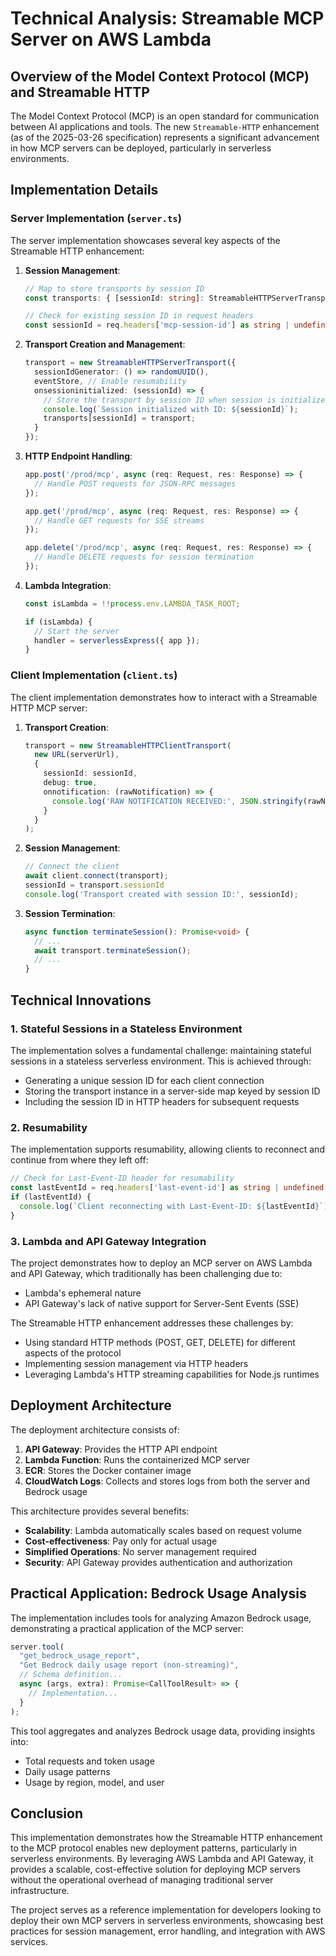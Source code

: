 # Technical Analysis: Streamable MCP Server on AWS Lambda

## Overview of the Model Context Protocol (MCP) and Streamable HTTP

The Model Context Protocol (MCP) is an open standard for communication between AI applications and tools. The new `Streamable-HTTP` enhancement (as of the 2025-03-26 specification) represents a significant advancement in how MCP servers can be deployed, particularly in serverless environments.

## Implementation Details

### Server Implementation (`server.ts`)

The server implementation showcases several key aspects of the Streamable HTTP enhancement:

1. **Session Management**:
   ```typescript
   // Map to store transports by session ID
   const transports: { [sessionId: string]: StreamableHTTPServerTransport } = {};
   
   // Check for existing session ID in request headers
   const sessionId = req.headers['mcp-session-id'] as string | undefined;
   ```

2. **Transport Creation and Management**:
   ```typescript
   transport = new StreamableHTTPServerTransport({
     sessionIdGenerator: () => randomUUID(),
     eventStore, // Enable resumability
     onsessioninitialized: (sessionId) => {
       // Store the transport by session ID when session is initialized
       console.log(`Session initialized with ID: ${sessionId}`);
       transports[sessionId] = transport;
     }
   });
   ```

3. **HTTP Endpoint Handling**:
   ```typescript
   app.post('/prod/mcp', async (req: Request, res: Response) => {
     // Handle POST requests for JSON-RPC messages
   });
   
   app.get('/prod/mcp', async (req: Request, res: Response) => {
     // Handle GET requests for SSE streams
   });
   
   app.delete('/prod/mcp', async (req: Request, res: Response) => {
     // Handle DELETE requests for session termination
   });
   ```

4. **Lambda Integration**:
   ```typescript
   const isLambda = !!process.env.LAMBDA_TASK_ROOT;
   
   if (isLambda) {
     // Start the server
     handler = serverlessExpress({ app });
   } 
   ```

### Client Implementation (`client.ts`)

The client implementation demonstrates how to interact with a Streamable HTTP MCP server:

1. **Transport Creation**:
   ```typescript
   transport = new StreamableHTTPClientTransport(
     new URL(serverUrl),
     {
       sessionId: sessionId,
       debug: true,
       onnotification: (rawNotification) => {
         console.log('RAW NOTIFICATION RECEIVED:', JSON.stringify(rawNotification, null, 2));
       }
     }
   );
   ```

2. **Session Management**:
   ```typescript
   // Connect the client
   await client.connect(transport);
   sessionId = transport.sessionId
   console.log('Transport created with session ID:', sessionId);
   ```

3. **Session Termination**:
   ```typescript
   async function terminateSession(): Promise<void> {
     // ...
     await transport.terminateSession();
     // ...
   }
   ```

## Technical Innovations

### 1. Stateful Sessions in a Stateless Environment

The implementation solves a fundamental challenge: maintaining stateful sessions in a stateless serverless environment. This is achieved through:

- Generating a unique session ID for each client connection
- Storing the transport instance in a server-side map keyed by session ID
- Including the session ID in HTTP headers for subsequent requests

### 2. Resumability

The implementation supports resumability, allowing clients to reconnect and continue from where they left off:

```typescript
// Check for Last-Event-ID header for resumability
const lastEventId = req.headers['last-event-id'] as string | undefined;
if (lastEventId) {
  console.log(`Client reconnecting with Last-Event-ID: ${lastEventId}`);
}
```

### 3. Lambda and API Gateway Integration

The project demonstrates how to deploy an MCP server on AWS Lambda and API Gateway, which traditionally has been challenging due to:

- Lambda's ephemeral nature
- API Gateway's lack of native support for Server-Sent Events (SSE)

The Streamable HTTP enhancement addresses these challenges by:

- Using standard HTTP methods (POST, GET, DELETE) for different aspects of the protocol
- Implementing session management via HTTP headers
- Leveraging Lambda's HTTP streaming capabilities for Node.js runtimes

## Deployment Architecture

The deployment architecture consists of:

1. **API Gateway**: Provides the HTTP API endpoint
2. **Lambda Function**: Runs the containerized MCP server
3. **ECR**: Stores the Docker container image
4. **CloudWatch Logs**: Collects and stores logs from both the server and Bedrock usage

This architecture provides several benefits:

- **Scalability**: Lambda automatically scales based on request volume
- **Cost-effectiveness**: Pay only for actual usage
- **Simplified Operations**: No server management required
- **Security**: API Gateway provides authentication and authorization

## Practical Application: Bedrock Usage Analysis

The implementation includes tools for analyzing Amazon Bedrock usage, demonstrating a practical application of the MCP server:

```typescript
server.tool(
  "get_bedrock_usage_report",
  "Get Bedrock daily usage report (non-streaming)",
  // Schema definition...
  async (args, extra): Promise<CallToolResult> => {
    // Implementation...
  }
);
```

This tool aggregates and analyzes Bedrock usage data, providing insights into:

- Total requests and token usage
- Daily usage patterns
- Usage by region, model, and user

## Conclusion

This implementation demonstrates how the Streamable HTTP enhancement to the MCP protocol enables new deployment patterns, particularly in serverless environments. By leveraging AWS Lambda and API Gateway, it provides a scalable, cost-effective solution for deploying MCP servers without the operational overhead of managing traditional server infrastructure.

The project serves as a reference implementation for developers looking to deploy their own MCP servers in serverless environments, showcasing best practices for session management, error handling, and integration with AWS services.